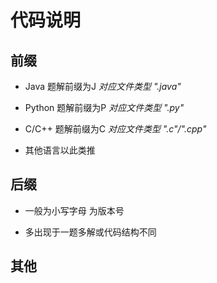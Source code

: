 # 代码说明

## 前缀

* Java 题解前缀为J _对应文件类型 ".java"_

* Python 题解前缀为P _对应文件类型 ".py"_

* C/C++ 题解前缀为C _对应文件类型 ".c"/".cpp"_

* 其他语言以此类推

## 后缀

* 一般为小写字母 为版本号

* 多出现于一题多解或代码结构不同

## 其他


